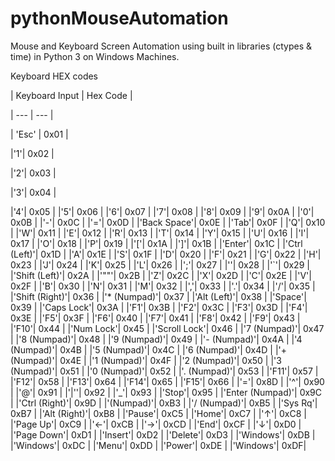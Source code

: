 # pythonMouseAutomation
Mouse and Keyboard Screen Automation using built in libraries (ctypes & time) in Python 3 on Windows Machines. 

Keyboard HEX codes

| Keyboard Input | Hex Code	|

| --- | --- |

| 'Esc' | 0x01 |

|'1'| 0x02 |

|'2'| 0x03 |

|'3'| 0x04 |

|'4'| 0x05 |
|'5'| 0x06 |
|'6'| 0x07 |
|'7'| 0x08 |
|'8'| 0x09 |
|'9'| 0x0A |
|'0'| 0x0B |
|'-'| 0x0C |
|'='| 0x0D |
|'Back Space'| 0x0E |
|'Tab'| 0x0F |
|'Q'| 0x10 |
|'W'| 0x11 |
|'E'| 0x12 |
|'R'| 0x13 |
|'T'| 0x14 |
|'Y'| 0x15 |
|'U'| 0x16 |
|'I'| 0x17 |
|'O'| 0x18 |
|'P'| 0x19 |
|'['| 0x1A |
|']'| 0x1B |
|'Enter'| 0x1C |
|'Ctrl (Left)'| 0x1D |
|'A'| 0x1E |
|'S'| 0x1F |
|'D'| 0x20 |
|'F'| 0x21 |
|'G'| 0x22 |
|'H'| 0x23 |
|'J'| 0x24 |
|'K'| 0x25 |
|'L'| 0x26 |
|';'| 0x27 |
|''| 0x28 |
|'`'| 0x29 |
|'Shift (Left)'| 0x2A |
|'"\"'| 0x2B |
|'Z'| 0x2C |
|'X'| 0x2D |
|'C'| 0x2E |
|'V'| 0x2F |
|'B'| 0x30 |
|'N'| 0x31 |
|'M'| 0x32 |
|','| 0x33 |
|'.'| 0x34 |
|'/'| 0x35 |
|'Shift (Right)'| 0x36 |
|'* (Numpad)'| 0x37 |
|'Alt (Left)'| 0x38 |
|'Space'| 0x39 |
|'Caps Lock'| 0x3A |
|'F1'| 0x3B |
|'F2'| 0x3C |
|'F3'| 0x3D |
|'F4'| 0x3E |
|'F5'| 0x3F |
|'F6'| 0x40 |
|'F7'| 0x41 |
|'F8'| 0x42 |
|'F9'| 0x43 |
|'F10'| 0x44 |
|'Num Lock'| 0x45 |
|'Scroll Lock'| 0x46 |
|'7 (Numpad)'| 0x47 |
|'8 (Numpad)'| 0x48 |
|'9 (Numpad)'| 0x49 |
|'- (Numpad)'| 0x4A |
|'4 (Numpad)'| 0x4B |
|'5 (Numpad)'| 0x4C |
|'6 (Numpad)'| 0x4D |
|'+ (Numpad)'| 0x4E |
|'1 (Numpad)'| 0x4F |
|'2 (Numpad)'| 0x50 |
|'3 (Numpad)'| 0x51 |
|'0 (Numpad)'| 0x52 |
|'. (Numpad)'| 0x53 |
|'F11'| 0x57 |
|'F12'| 0x58 |
|'F13'| 0x64 |
|'F14'| 0x65 |
|'F15'| 0x66 |
|'='| 0x8D |
|'^'| 0x90 |
|'@'| 0x91 |
|'|''| 0x92 |
|'_'| 0x93 |
|'Stop'| 0x95 |
|'Enter (Numpad)'| 0x9C |
|'Ctrl (Right)'| 0x9D |
|'(Numpad)'| 0xB3 |
|'/ (Numpad)'| 0xB5 |
|'Sys Rq'| 0xB7 |
|'Alt (Right)'| 0xB8 |
|'Pause'| 0xC5 |
|'Home'| 0xC7 |
|'↑'| 0xC8 |
|'Page Up'| 0xC9 |
|'←'| 0xCB |
|'→'| 0xCD |
|'End'| 0xCF |
|'↓'| 0xD0 |
|'Page Down'| 0xD1 |
|'Insert'| 0xD2 |
|'Delete'| 0xD3 |
|'Windows'| 0xDB |
|'Windows'| 0xDC |
|'Menu'| 0xDD |
|'Power'| 0xDE |
|'Windows'| 0xDF| 
